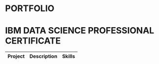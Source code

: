 # PORTFOLIO


# IBM DATA SCIENCE PROFESSIONAL CERTIFICATE




|Project      |Description    |Skills|     
|-------------| --------------|-------|

